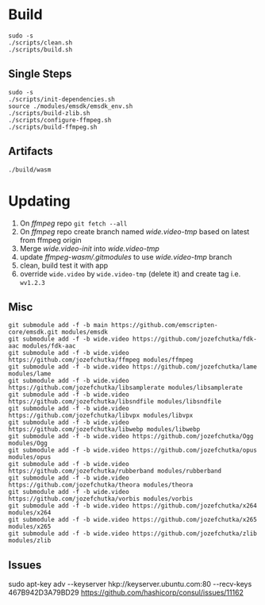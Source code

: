 # Build

```
sudo -s
./scripts/clean.sh
./scripts/build.sh
```

## Single Steps

```
sudo -s
./scripts/init-dependencies.sh
source ./modules/emsdk/emsdk_env.sh
./scripts/build-zlib.sh
./scripts/configure-ffmpeg.sh
./scripts/build-ffmpeg.sh
```

## Artifacts 

```
./build/wasm
```

# Updating

1. On *ffmpeg* repo `git fetch --all`
2. On *ffmpeg* repo create branch named *wide.video-tmp* based on latest from ffmpeg origin
3. Merge *wide.video-init* into *wide.video-tmp*
4. update *ffmpeg-wasm/.gitmodules* to use *wide.video-tmp* branch
5. clean, build test it with app
6. override `wide.video` by `wide.video-tmp` (delete it) and create tag i.e. `wv1.2.3`

## Misc

```
git submodule add -f -b main https://github.com/emscripten-core/emsdk.git modules/emsdk
git submodule add -f -b wide.video https://github.com/jozefchutka/fdk-aac modules/fdk-aac
git submodule add -f -b wide.video https://github.com/jozefchutka/ffmpeg modules/ffmpeg
git submodule add -f -b wide.video https://github.com/jozefchutka/lame modules/lame
git submodule add -f -b wide.video https://github.com/jozefchutka/libsamplerate modules/libsamplerate
git submodule add -f -b wide.video https://github.com/jozefchutka/libsndfile modules/libsndfile
git submodule add -f -b wide.video https://github.com/jozefchutka/libvpx modules/libvpx
git submodule add -f -b wide.video https://github.com/jozefchutka/libwebp modules/libwebp
git submodule add -f -b wide.video https://github.com/jozefchutka/Ogg modules/Ogg
git submodule add -f -b wide.video https://github.com/jozefchutka/opus modules/opus
git submodule add -f -b wide.video https://github.com/jozefchutka/rubberband modules/rubberband
git submodule add -f -b wide.video https://github.com/jozefchutka/theora modules/theora
git submodule add -f -b wide.video https://github.com/jozefchutka/vorbis modules/vorbis
git submodule add -f -b wide.video https://github.com/jozefchutka/x264 modules/x264
git submodule add -f -b wide.video https://github.com/jozefchutka/x265 modules/x265
git submodule add -f -b wide.video https://github.com/jozefchutka/zlib modules/zlib
```


## Issues

sudo apt-key adv --keyserver hkp://keyserver.ubuntu.com:80 --recv-keys 467B942D3A79BD29
https://github.com/hashicorp/consul/issues/11162